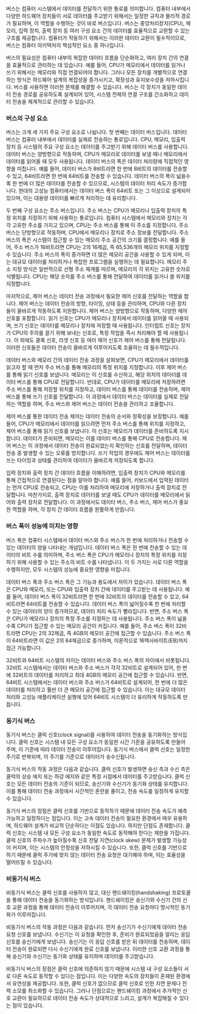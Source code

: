 버스는 컴퓨터 시스템에서 데이터를 전달하기 위한 통로를 의미합니다. 컴퓨터 내부에서 다양한 하드웨어 장치들이 서로 데이터를 주고받기 위해서는 일정한 규칙과 물리적 경로가 필요하며, 이 역할을 수행하는 것이 바로 버스입니다. 버스는 중앙처리장치(CPU), 메모리, 입력 장치, 출력 장치 등 여러 구성 요소 간의 데이터를 효율적으로 교환할 수 있는 구조를 제공합니다. 컴퓨터가 작동하기 위해서는 이러한 데이터 교환이 필수적이므로, 버스는 컴퓨터 아키텍처의 핵심적인 요소 중 하나입니다.

버스의 필요성은 컴퓨터 내부의 복잡한 데이터 흐름을 단순화하고, 여러 장치 간의 연결을 효율적으로 관리하는 데 있습니다. 예를 들어, CPU가 메모리에서 데이터를 읽거나 쓰기 위해서는 메모리와 직접 연결되어야 합니다. 그러나 모든 장치를 개별적으로 연결하는 방식은 하드웨어 설계의 복잡성을 증가시키고, 확장성과 유지보수성을 저하시킵니다. 버스를 사용하면 이러한 문제를 해결할 수 있습니다. 버스는 각 장치가 동일한 데이터 전송 경로를 공유하도록 설계되어 있어, 시스템 전체의 연결 구조를 간소화하고 데이터 전송을 체계적으로 관리할 수 있습니다.

### 버스의 구성 요소

버스는 크게 세 가지 주요 구성 요소로 나뉩니다. 첫 번째는 데이터 버스입니다. 데이터 버스는 컴퓨터 내부에서 데이터를 실제로 전송하는 통로입니다. CPU, 메모리, 입출력 장치 등 시스템의 주요 구성 요소는 데이터를 주고받기 위해 데이터 버스를 사용합니다. 데이터 버스는 양방향으로 작동하며, CPU가 메모리로 데이터를 보낼 때나 메모리에서 데이터를 읽어올 때 모두 사용됩니다. 데이터 버스의 폭은 데이터 처리량에 직접적인 영향을 미칩니다. 예를 들어, 데이터 버스가 8비트라면 한 번에 8비트의 데이터를 전송할 수 있고, 64비트라면 한 번에 64비트를 전송할 수 있습니다. 데이터 버스의 폭이 넓을수록 한 번에 더 많은 데이터를 전송할 수 있으므로, 시스템의 데이터 처리 속도가 증가합니다. 현대의 고성능 컴퓨터에서는 데이터 버스 폭이 64비트 또는 그 이상으로 설계되어 있으며, 이는 대용량 데이터를 빠르게 처리하는 데 유리합니다.

두 번째 구성 요소는 주소 버스입니다. 주소 버스는 CPU가 메모리나 입출력 장치의 특정 위치를 지정하기 위해 사용하는 통로입니다. 컴퓨터 시스템에서 메모리와 장치는 각각 고유한 주소를 가지고 있으며, CPU는 주소 버스를 통해 이 주소를 지정합니다. 주소 버스는 단방향으로 작동하며, CPU에서 메모리나 장치로 주소 정보를 전달합니다. 주소 버스의 폭은 시스템이 접근할 수 있는 메모리 주소 공간의 크기를 결정합니다. 예를 들어, 주소 버스가 16비트라면 CPU는 2의 16제곱, 즉 65,536개의 메모리 위치를 지정할 수 있습니다. 주소 버스의 폭이 증가하면 더 많은 메모리 공간을 사용할 수 있게 되며, 이는 대규모 데이터를 처리하거나 복잡한 프로그램을 실행하는 데 필요합니다. 메모리 주소 지정 방식은 일반적으로 선형 주소 체계를 따르며, 메모리의 각 위치는 고유한 숫자로 식별됩니다. CPU는 해당 숫자를 주소 버스를 통해 전달하여 데이터를 읽거나 쓸 위치를 지정합니다.

마지막으로, 제어 버스는 데이터 전송 과정에서 필요한 제어 신호를 전달하는 역할을 합니다. 제어 버스는 데이터 전송의 방향, 타이밍, 상태 등을 관리하며, CPU와 다른 장치들이 올바르게 작동하도록 지원합니다. 제어 버스는 양방향으로 작동하며, 다양한 제어 신호를 포함합니다. 읽기 신호는 CPU가 메모리나 장치에서 데이터를 읽어올 때 사용되며, 쓰기 신호는 데이터를 메모리나 장치에 저장할 때 사용됩니다. 인터럽트 신호는 장치가 CPU의 주의를 끌기 위해 보내는 신호로, 특정 작업을 즉시 처리해야 할 때 사용됩니다. 이 외에도 클록 신호, 리셋 신호 등 여러 제어 신호가 제어 버스를 통해 전달됩니다. 이러한 신호들은 데이터 전송이 올바르게 이루어지도록 조율하는 데 필수적입니다.

데이터 버스와 메모리 간의 데이터 전송 과정을 살펴보면, CPU가 메모리에서 데이터를 읽고자 할 때 먼저 주소 버스를 통해 메모리의 특정 위치를 지정합니다. 이후 제어 버스를 통해 읽기 신호를 보냅니다. 메모리는 이 신호를 수신하고, 해당 위치의 데이터를 데이터 버스를 통해 CPU로 전달합니다. 반대로, CPU가 데이터를 메모리에 저장하려면 주소 버스를 통해 저장할 위치를 지정하고, 데이터 버스를 통해 데이터를 전송하며, 제어 버스를 통해 쓰기 신호를 전달합니다. 이 과정에서 데이터 버스는 데이터를 실제로 전달하는 역할을 하며, 주소 버스와 제어 버스는 데이터 전송을 관리하고 조율합니다.

제어 버스를 통한 데이터 전송 제어는 데이터 전송의 순서와 정확성을 보장합니다. 예를 들어, CPU가 메모리에서 데이터를 읽으려면 먼저 주소 버스를 통해 위치를 지정하고, 제어 버스를 통해 읽기 신호를 보냅니다. 이 신호는 메모리가 데이터를 준비하도록 지시합니다. 데이터가 준비되면, 메모리는 이를 데이터 버스를 통해 CPU로 전송합니다. 제어 버스는 이 과정에서 데이터 전송이 완료되었는지 확인하는 신호를 전달하며, 데이터 전송 중 발생할 수 있는 오류를 방지합니다. 쓰기 작업의 경우에도 제어 버스는 데이터를 쓰는 타이밍과 상태를 관리하여 데이터가 올바르게 저장되도록 합니다.

입력 장치와 출력 장치 간 데이터 흐름을 이해하려면, 입출력 장치가 CPU와 메모리를 통해 간접적으로 연결된다는 점을 알아야 합니다. 예를 들어, 키보드에서 입력된 데이터는 먼저 CPU로 전송되고, CPU는 이를 처리하여 메모리에 저장하거나 출력 장치로 전달합니다. 마찬가지로, 출력 장치로 데이터를 보낼 때도 CPU가 데이터를 메모리에서 읽어와 출력 장치로 전달합니다. 이 과정에서도 데이터 버스, 주소 버스, 제어 버스가 중요한 역할을 하며, 각 장치 간 데이터 흐름을 원활하게 만듭니다.

### 버스 폭이 성능에 미치는 영향

버스 폭은 컴퓨터 시스템에서 데이터 버스와 주소 버스가 한 번에 처리하거나 전송할 수 있는 데이터의 양을 나타내는 개념입니다. 데이터 버스 폭은 한 번에 전송할 수 있는 데이터의 비트 수를 의미하며, 주소 버스 폭은 CPU가 메모리나 장치의 특정 위치를 지정하기 위해 사용할 수 있는 주소의 비트 수를 나타냅니다. 이 두 가지는 서로 다른 역할을 수행하지만, 모두 시스템의 성능에 중요한 영향을 미칩니다.

데이터 버스 폭과 주소 버스 폭은 그 기능과 용도에서 차이가 있습니다. 데이터 버스 폭은 CPU와 메모리, 또는 CPU와 입출력 장치 간에 데이터를 주고받는 데 사용됩니다. 예를 들어, 데이터 버스 폭이 32비트라면 한 번에 32비트의 데이터를 전송할 수 있고, 64비트라면 64비트를 전송할 수 있습니다. 데이터 버스 폭이 넓어질수록 한 번에 처리할 수 있는 데이터의 양이 증가하므로, 데이터 처리 속도가 빨라집니다. 반면, 주소 버스 폭은 CPU가 메모리나 장치의 특정 주소를 지정하는 데 사용됩니다. 주소 버스 폭이 넓을수록 CPU가 접근할 수 있는 메모리 공간이 커집니다. 예를 들어, 주소 버스 폭이 32비트라면 CPU는 2의 32제곱, 즉 4GB의 메모리 공간에 접근할 수 있습니다. 주소 버스 폭이 64비트라면 이 값은 2의 64제곱으로 증가하며, 이론적으로 16엑사바이트(EB)까지 접근 가능합니다.

32비트와 64비트 시스템의 차이는 데이터 버스와 주소 버스 폭의 차이에서 비롯됩니다. 32비트 시스템에서는 데이터 버스와 주소 버스가 각각 32비트로 설계되어 있어, 한 번에 32비트의 데이터를 처리하고 최대 4GB의 메모리 공간에 접근할 수 있습니다. 반면, 64비트 시스템에서는 데이터 버스와 주소 버스가 64비트로 설계되어, 한 번에 더 많은 데이터를 처리하고 훨씬 더 큰 메모리 공간에 접근할 수 있습니다. 이는 대규모 데이터 처리와 고성능 애플리케이션 실행에 있어 64비트 시스템이 더 유리하게 작동하도록 만듭니다.

### 동기식 버스

동기식 버스는 클럭 신호(clock signal)를 사용하여 데이터 전송을 동기화하는 방식입니다. 클럭 신호는 시스템 내 모든 구성 요소가 동일한 시간 기준을 공유하도록 만들어 주며, 이 기준에 따라 데이터 전송이 이루어집니다. 동기식 버스에서 클럭 신호는 일정한 주기로 반복되며, 이 주기를 기준으로 데이터가 송수신됩니다.

동기식 버스의 작동 과정은 다음과 같습니다. 클럭 신호가 발생하면 송신 측과 수신 측은 클럭의 상승 에지 또는 하강 에지와 같은 특정 시점에서 데이터를 주고받습니다. 클럭 신호는 모든 데이터 전송의 기준이 되므로, 송신기와 수신기가 동기화 상태를 유지합니다. 이를 통해 데이터 전송 과정에서 시간적인 혼란을 줄이고, 전송 속도를 일정하게 유지할 수 있습니다.

동기식 버스의 장점은 클럭 신호를 기반으로 동작하기 때문에 데이터 전송 속도가 예측 가능하고 일정하다는 점입니다. 이는 고속 데이터 전송이 필요한 환경에서 매우 유용하며, 하드웨어 설계가 비교적 단순하다는 이점도 있습니다. 하지만 단점도 존재합니다. 클럭 신호는 시스템 내 모든 구성 요소가 동일한 속도로 동작해야 한다는 제한을 가집니다. 클럭 신호의 주파수가 높아질수록 신호 전달 지연(clock skew) 문제가 발생할 가능성이 커지며, 이는 시스템의 안정성을 저하시킬 수 있습니다. 또한, 클럭 신호를 기반으로 하기 때문에 클럭 주기에 맞지 않는 데이터 전송 요청은 대기해야 하며, 이는 효율성을 떨어뜨릴 수 있습니다.

### 비동기식 버스

비동기식 버스는 클럭 신호를 사용하지 않고, 대신 핸드쉐이킹(handshaking) 프로토콜을 통해 데이터 전송을 동기화하는 방식입니다. 핸드쉐이킹은 송신기와 수신기 간의 신호 교환 과정을 통해 데이터 전송이 이루어지며, 각 데이터 전송 요청마다 명시적인 동기화가 이루어집니다.

비동기식 버스의 작동 과정은 다음과 같습니다. 먼저 송신기가 수신기에게 데이터 전송 요청 신호를 보냅니다. 수신기는 이 요청을 확인한 후, 준비가 완료되었음을 알리는 응답 신호를 송신기에게 보냅니다. 송신기는 이 응답 신호를 받은 뒤 데이터를 전송하며, 데이터 전송이 완료되면 다시 수신기에게 완료 신호를 보냅니다. 이러한 신호 교환 과정을 통해 송신기와 수신기는 동기화 상태를 유지하며 데이터를 주고받습니다.

비동기식 버스의 장점은 클럭 신호에 의존하지 않기 때문에 시스템 내 구성 요소들이 서로 다른 속도로 동작할 수 있다는 점입니다. 이는 다양한 속도의 장치들이 혼재된 환경에서 유연성을 제공합니다. 또한, 클럭 신호가 없으므로 클럭 신호로 인한 지연 문제나 전력 소모를 최소화할 수 있습니다. 그러나 단점으로는 핸드쉐이킹 과정에서 추가적인 신호 교환이 필요하므로 데이터 전송 속도가 상대적으로 느리고, 설계가 복잡해질 수 있다는 점이 있습니다.



